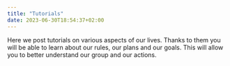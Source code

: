 ```yaml
---
title: "Tutorials"
date: 2023-06-30T18:54:37+02:00
---
```


Here we post tutorials on various aspects of our lives. Thanks to them you will be able to learn about our rules, our plans and our goals. This will allow you to better understand our group and our actions.